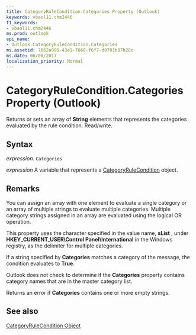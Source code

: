```yaml
---
title: CategoryRuleCondition.Categories Property (Outlook)
keywords: vbaol11.chm2446
f1_keywords:
- vbaol11.chm2446
ms.prod: outlook
api_name:
- Outlook.CategoryRuleCondition.Categories
ms.assetid: 7662a095-43e9-7668-f6f7-d0701b87b28c
ms.date: 06/08/2017
localization_priority: Normal
---
```



# CategoryRuleCondition.Categories Property (Outlook)

Returns or sets an array of  **String** elements that represents the categories evaluated by the rule condition. Read/write.


## Syntax

_expression_. `Categories`

_expression_ A variable that represents a [CategoryRuleCondition](./Outlook.CategoryRuleCondition.md) object.


## Remarks

You can assign an array with one element to evaluate a single category or an array of multiple strings to evaluate multiple categories. Multiple category strings assigned in an array are evaluated using the logical OR operation.

This property uses the character specified in the value name,  **sList** , under **HKEY_CURRENT_USER\Control Panel\International** in the Windows registry, as the delimiter for multiple categories.

If a string specified by  **Categories** matches a category of the message, the condition evaluates to **True**.

Outlook does not check to determine if the  **Categories** property contains category names that are in the master category list.

Returns an error if  **Categories** contains one or more empty strings.


## See also


[CategoryRuleCondition Object](Outlook.CategoryRuleCondition.md)

